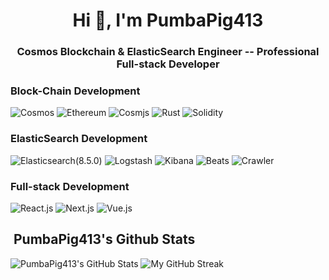 <h1 align="center">Hi 👋, I'm PumbaPig413</h1>
<h3 align="center">Cosmos Blockchain & ElasticSearch Engineer -- Professional Full-stack Developer</h3>

### Block-Chain Development
![Cosmos](https://img.shields.io/badge/Cosmos-3C3C3D?style=for-the-badge&logo=cosmos&logoColor=white)
![Ethereum](https://img.shields.io/badge/Ethereum-3C3C3D?style=for-the-badge&logo=ethereum&logoColor=white)
![Cosmjs](https://img.shields.io/badge/Cosmjs-F16822?style=for-the-badge&logo=web3.js&logoColor=white)
![Rust](https://img.shields.io/badge/Rust-363636?style=for-the-badge&logo=rust&logoColor=white)
![Solidity](https://img.shields.io/badge/Solidity-363636?style=for-the-badge&logo=solidity&logoColor=white)

### ElasticSearch Development
![Elasticsearch(8.5.0)](https://img.shields.io/badge/Elasticsearch(8.5.0)-3C3C3D?style=for-the-badge&logo=cosmos&logoColor=white)
![Logstash](https://img.shields.io/badge/Logstash-3C3C3D?style=for-the-badge&logo=ethereum&logoColor=white)
![Kibana](https://img.shields.io/badge/Kibana-F16822?style=for-the-badge&logo=web3.js&logoColor=white)
![Beats](https://img.shields.io/badge/Beats-363636?style=for-the-badge&logo=rust&logoColor=white)
![Crawler](https://img.shields.io/badge/Crawler-363636?style=for-the-badge&logo=solidity&logoColor=white)

### Full-stack Development  
<span><img alt="React.js" src="https://img.shields.io/static/v1?style=for-the-badge&message=React&color=222222&logo=React&logoColor=61DAFB&label=" />
<img alt="Next.js" src="https://img.shields.io/static/v1?style=for-the-badge&message=NestJS&color=E0234E&logo=NestJS&logoColor=FFFFFF&label=" />
<img alt="Vue.js" src="https://img.shields.io/badge/vuejs-%2335495e.svg?&style=for-the-badge&logo=vue.js&logoColor=%234FC08D"/></span>

<h2> &nbsp;PumbaPig413's Github Stats</h2>
<span align="left">

![PumbaPig413's GitHub Stats](https://github-readme-stats.vercel.app/api?username=PumbaPig413&show_icons=true&hide_border=true&bg_color=3D3D3D&title_color=00E6FE&icon_color=00E6FE&text_color=FFFFFF)
</span>
<span align="right">
![My GitHub Streak](https://github-readme-streak-stats.herokuapp.com/?user=PumbaPig413&hide_border=true&theme=black-ice&background=3D3D3D&stroke=00E6FE)
</span>